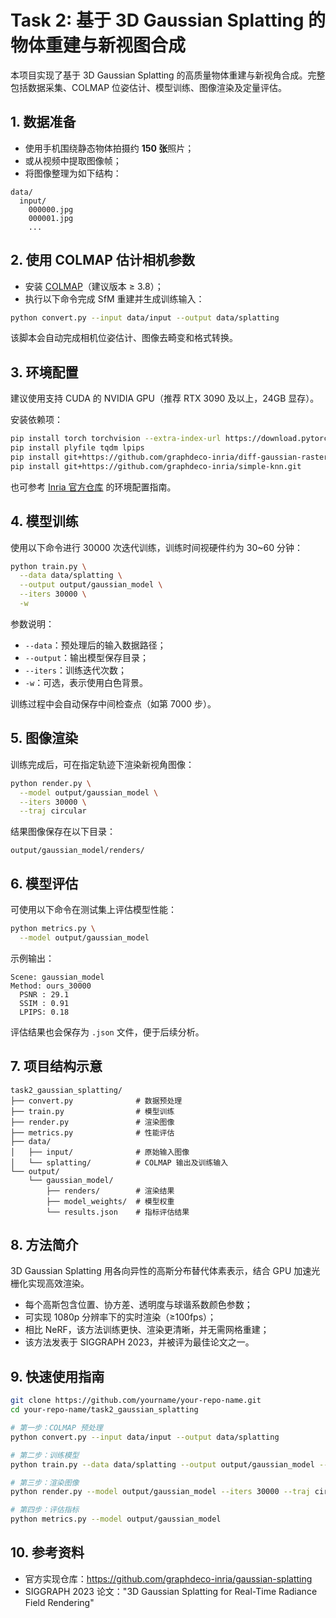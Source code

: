 # Task 2: 基于 3D Gaussian Splatting 的物体重建与新视图合成

本项目实现了基于 3D Gaussian Splatting 的高质量物体重建与新视角合成。完整包括数据采集、COLMAP 位姿估计、模型训练、图像渲染及定量评估。

## 1. 数据准备

- 使用手机围绕静态物体拍摄约 **150 张**照片；
- 或从视频中提取图像帧；
- 将图像整理为如下结构：

```
data/
  input/
    000000.jpg
    000001.jpg
    ...
```

## 2. 使用 COLMAP 估计相机参数

- 安装 [COLMAP](https://colmap.github.io/)（建议版本 ≥ 3.8）；
- 执行以下命令完成 SfM 重建并生成训练输入：

```bash
python convert.py --input data/input --output data/splatting
```

该脚本会自动完成相机位姿估计、图像去畸变和格式转换。

## 3. 环境配置

建议使用支持 CUDA 的 NVIDIA GPU（推荐 RTX 3090 及以上，24GB 显存）。

安装依赖项：

```bash
pip install torch torchvision --extra-index-url https://download.pytorch.org/whl/cu118
pip install plyfile tqdm lpips
pip install git+https://github.com/graphdeco-inria/diff-gaussian-rasterization.git
pip install git+https://github.com/graphdeco-inria/simple-knn.git
```

也可参考 [Inria 官方仓库](https://github.com/graphdeco-inria/gaussian-splatting) 的环境配置指南。

## 4. 模型训练

使用以下命令进行 30000 次迭代训练，训练时间视硬件约为 30~60 分钟：

```bash
python train.py \
  --data data/splatting \
  --output output/gaussian_model \
  --iters 30000 \
  -w
```

参数说明：
- `--data`：预处理后的输入数据路径；
- `--output`：输出模型保存目录；
- `--iters`：训练迭代次数；
- `-w`：可选，表示使用白色背景。

训练过程中会自动保存中间检查点（如第 7000 步）。

## 5. 图像渲染

训练完成后，可在指定轨迹下渲染新视角图像：

```bash
python render.py \
  --model output/gaussian_model \
  --iters 30000 \
  --traj circular
```

结果图像保存在以下目录：

```
output/gaussian_model/renders/
```

## 6. 模型评估

可使用以下命令在测试集上评估模型性能：

```bash
python metrics.py \
  --model output/gaussian_model
```

示例输出：

```
Scene: gaussian_model
Method: ours_30000
  PSNR : 29.1
  SSIM : 0.91
  LPIPS: 0.18
```

评估结果也会保存为 `.json` 文件，便于后续分析。

## 7. 项目结构示意

```
task2_gaussian_splatting/
├── convert.py              # 数据预处理
├── train.py                # 模型训练
├── render.py               # 渲染图像
├── metrics.py              # 性能评估
├── data/
│   ├── input/              # 原始输入图像
│   └── splatting/          # COLMAP 输出及训练输入
└── output/
    └── gaussian_model/
        ├── renders/        # 渲染结果
        ├── model_weights/  # 模型权重
        └── results.json    # 指标评估结果
```

## 8. 方法简介

3D Gaussian Splatting 用各向异性的高斯分布替代体素表示，结合 GPU 加速光栅化实现高效渲染。

- 每个高斯包含位置、协方差、透明度与球谐系数颜色参数；
- 可实现 1080p 分辨率下的实时渲染（≥100fps）；
- 相比 NeRF，该方法训练更快、渲染更清晰，并无需网格重建；
- 该方法发表于 SIGGRAPH 2023，并被评为最佳论文之一。

## 9. 快速使用指南

```bash
git clone https://github.com/yourname/your-repo-name.git
cd your-repo-name/task2_gaussian_splatting

# 第一步：COLMAP 预处理
python convert.py --input data/input --output data/splatting

# 第二步：训练模型
python train.py --data data/splatting --output output/gaussian_model --iters 30000 -w

# 第三步：渲染图像
python render.py --model output/gaussian_model --iters 30000 --traj circular

# 第四步：评估指标
python metrics.py --model output/gaussian_model
```

## 10. 参考资料

- 官方实现仓库：https://github.com/graphdeco-inria/gaussian-splatting
- SIGGRAPH 2023 论文："3D Gaussian Splatting for Real-Time Radiance Field Rendering"

